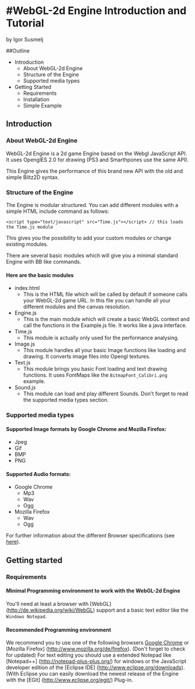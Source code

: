 #WebGL-2d Engine Introduction and Tutorial
===========================================
by Igor Susmelj

##Outline

* Introduction
	- About WebGL-2d Engine
	- Structure of the Engine
	- Supported media types
* Getting Started
	- Requirements
	- Installation
	- Simple Example

<div id='Introduction'></div>

## Introduction

<div id='About WebGL-2d Engine'></div>

### About WebGL-2d Engine

WebGL-2d Engine is a 2d game Engine based on the Webgl JavaScript API. It uses OpenglES 2.0 for drawing (PS3 and Smarthpones use the same API).

This Engine gives the performance of this brand new API with the old and simple Blitz2D syntax.

<div id='Structure of the Engine'></div>


### Structure of the Engine

The Engine is modular structured. You can add different modules with a simple HTML include command as follows:
	
	<script type="text/javascript" src="Time.js"></script> // this loads the Time.js module
	
This gives you the possibility to add your custom modules or change existing modules.

There are several basic modules which will give you a minimal standard Engine with BB like commands.

#### Here are the basic modules

* index.html
	- This is the HTML file which will be called by default if someone calls your WebGL-2d game URL. In this file you can handle all your different modules and the canvas resolution.
* Engine.js
	- This is the main module which will create a basic WebGL context and call the functions in the Example.js file. It works like a java interface.
* Time.js
	- This module is actually only used for the performance analysing.
* Image.js
	- This module handles all your basic Image functions like loading and drawing. It converts image files into Opengl textures.
* Text.js
	- This module brings you basic Font loading and text drawing functions. It uses FontMaps like the `BitmapFont_Calibri.png` example.
* Sound.js
	- This module can load and play different Sounds. Don't forget to read the supported media types section.
	
	
<div id='Supported media types'></div>
	
	
###	Supported media types

#### Supported Image formats by Google Chrome and Mozilla Firefox:
- Jpeg
- Gif
- BMP
- PNG

#### Supported Audio formats:
* Google Chrome
	- Mp3
	- Wav
	- Ogg
* Mozilla Firefox
	- Wav
	- Ogg

For further information about the different Browser specifications (see [here](http://en.wikipedia.org/wiki/Comparison_of_web_browsers)).

<div id='Getting Started'></div>

## Getting started

<div id='Requirements'></div>

### Requirements

#### Minimal Programming environment to work with the WebGL-2d Engine

You'll need at least a browser with [WebGL] (http://de.wikipedia.org/wiki/WebGL) support and a basic text editor like the `Windows Notepad`.

#### Recommended Programming environment

We recommend you to use one of the following browsers [Google Chrome](https://www.google.com/chrome) or [Mozilla Firefox] (http://www.mozilla.org/de/firefox). (Don't forget to check for updated)
For text editing you should use a extended Notepad like [Notepad++] (http://notepad-plus-plus.org/) for windows or the JavaScript developer edition of the [Eclipse IDE] (http://www.eclipse.org/downloads). (With Eclipse you can easily download the newest release of the Engine with the [EGit] (http://www.eclipse.org/egit/) Plug-in.

